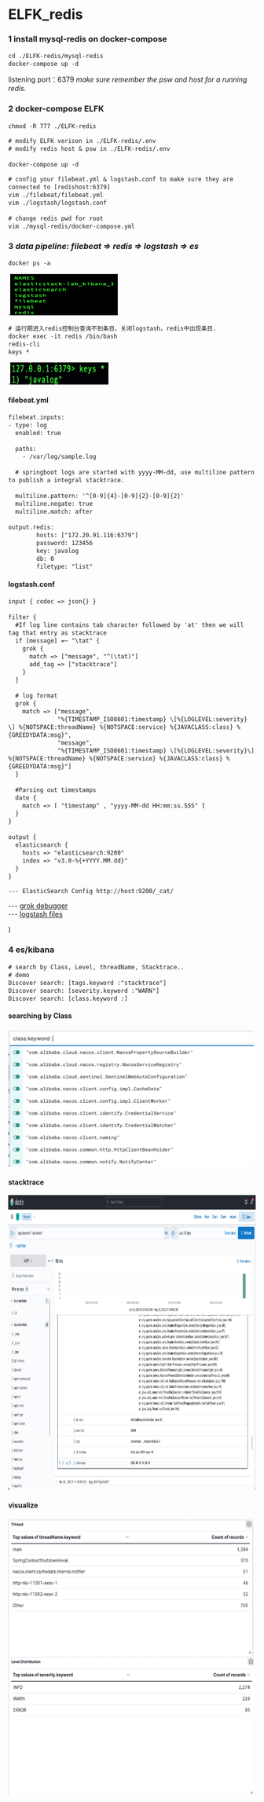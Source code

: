 # ELFK_redis
### 1 install mysql-redis on docker-compose
~~~
cd ./ELFK-redis/mysql-redis
docker-compose up -d
~~~
listening port：6379
*make sure remember the psw and host for a running redis.*

### 2 docker-compose ELFK
~~~
chmod -R 777 ./ELFK-redis
~~~
~~~
# modify ELFK verison in ./ELFK-redis/.env
# modify redis host & psw in ./ELFK-redis/.env

docker-compose up -d
~~~
~~~
# config your filebeat.yml & logstash.conf to make sure they are connected to [redishost:6379]
vim ./filebeat/filebeat.yml
vim ./logstash/logstash.conf

# change redis pwd for root
vim ./mysql-redis/docker-compose.yml
~~~
### 3 *data pipeline: filebeat => redis => logstash => es*
~~~
docker ps -a
~~~
.<img src="https://github.com/hellopahe/ELFK-redis/blob/main/sample/containers.png" width="220" height="85" />
~~~
# 运行期进入redis控制台查询不到条目，关闭logstash，redis中出现条目.
docker exec -it redis /bin/bash
redis-cli
keys *
~~~
.<img src="https://github.com/hellopahe/ELFK-redis/blob/main/sample/redis1.png" width="200" height="45" />
#### filebeat.yml
~~~
filebeat.inputs:
- type: log
  enabled: true

  paths:
    - /var/log/sample.log
    
  # springboot logs are started with yyyy-MM-dd, use multiline pattern to publish a integral stacktrace.
  
  multiline.pattern: '^[0-9]{4}-[0-9]{2}-[0-9]{2}'
  multiline.negate: true
  multiline.match: after

output.redis:
        hosts: ["172.20.91.116:6379"]
        password: 123456
        key: javalog
        db: 0
        filetype: "list"

~~~

#### logstash.conf
~~~
input { codec => json{} }

filter {
  #If log line contains tab character followed by 'at' then we will tag that entry as stacktrace
  if [message] =~ "\tat" {
    grok {
      match => ["message", "^(\tat)"]
      add_tag => ["stacktrace"]
    }
  }

  # log format
  grok {
    match => ["message",
              "%{TIMESTAMP_ISO8601:timestamp} \[%{LOGLEVEL:severity} \] %{NOTSPACE:threadName} %{NOTSPACE:service} %{JAVACLASS:class} %{GREEDYDATA:msg}",
              "message",
              "%{TIMESTAMP_ISO8601:timestamp} \[%{LOGLEVEL:severity}\] %{NOTSPACE:threadName} %{NOTSPACE:service} %{JAVACLASS:class} %{GREEDYDATA:msg}"]
  }

  #Parsing out timestamps
  date {
    match => [ "timestamp" , "yyyy-MM-dd HH:mm:ss.SSS" ]
  }
}

output {
  elasticsearch {
    hosts => "elasticsearch:9200"
    index => "v3.0-%{+YYYY.MM.dd}"
  }
}
~~~
~~~
--- ElasticSearch Config http://host:9200/_cat/
~~~

--- [grok debugger](http://grokdebug.herokuapp.com/?#) </br>
--- [logstash files](https://elkguide.elasticsearch.cn/logstash/)

)

### 4 es/kibana
~~~
# search by Class, Level, threadName, Stacktrace..
# demo
Discover search: [tags.keyword :"stacktrace"]
Discover search: [severity.keyword :"WARN"]
Discover search: [class.keyword :]
~~~
#### searching by Class
<img src="https://github.com/hellopahe/ELFK-redis/blob/main/sample/kibana_1.png" width="500" height="280" />

#### stacktrace
<img src="https://github.com/hellopahe/ELFK-redis/blob/main/sample/kibana_3.png" width="1000" height="600" />

#### visualize
<img src="https://github.com/hellopahe/ELFK-redis/blob/main/sample/kibana_4.png" width="500" height="280" />
<img src="https://github.com/hellopahe/ELFK-redis/blob/main/sample/kibana_5.png" width="500" height="280" />


